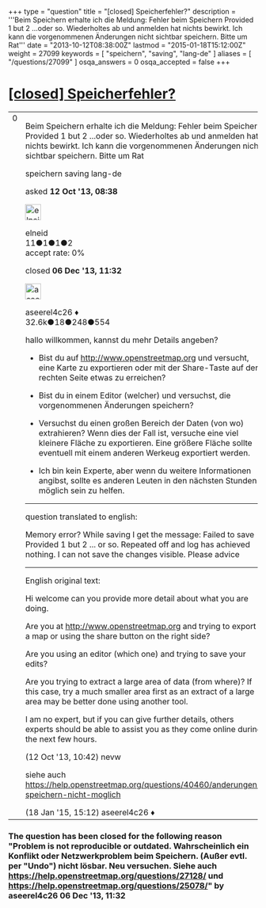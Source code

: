 +++
type = "question"
title = "[closed] Speicherfehler?"
description = '''Beim Speichern erhalte ich die Meldung: Fehler beim Speichern Provided 1 but 2 ...oder so. Wiederholtes ab und anmelden hat nichts bewirkt. Ich kann die vorgenommenen Änderungen nicht sichtbar speichern. Bitte um Rat'''
date = "2013-10-12T08:38:00Z"
lastmod = "2015-01-18T15:12:00Z"
weight = 27099
keywords = [ "speichern", "saving", "lang-de" ]
aliases = [ "/questions/27099" ]
osqa_answers = 0
osqa_accepted = false
+++

<div class="headNormal">

# [\[closed\] Speicherfehler?](/questions/27099/speicherfehler)

</div>

<div id="main-body">

<div id="askform">

<table id="question-table" style="width:100%;">
<colgroup>
<col style="width: 50%" />
<col style="width: 50%" />
</colgroup>
<tbody>
<tr>
<td style="width: 30px; vertical-align: top"><div class="vote-buttons">
<span id="post-27099-upvote" class="ajax-command post-vote up" rel="nofollow" title="I like this post (click again to cancel)"> </span>
<div id="post-27099-score" class="post-score" title="current number of votes">
0
</div>
<span id="post-27099-downvote" class="ajax-command post-vote down" rel="nofollow" title="I dont like this post (click again to cancel)"> </span> <span id="favorite-mark" class="ajax-command favorite-mark" rel="nofollow" title="mark/unmark this question as favorite (click again to cancel)"> </span>
<div id="favorite-count" class="favorite-count">
&#10;</div>
</div></td>
<td><div id="item-right">
<div class="question-body">
<p>Beim Speichern erhalte ich die Meldung: Fehler beim Speichern Provided 1 but 2 ...oder so. Wiederholtes ab und anmelden hat nichts bewirkt. Ich kann die vorgenommenen Änderungen nicht sichtbar speichern. Bitte um Rat</p>
</div>
<div id="question-tags" class="tags-container tags">
<span class="post-tag tag-link-speichern" rel="tag" title="see questions tagged &#39;speichern&#39;">speichern</span> <span class="post-tag tag-link-saving" rel="tag" title="see questions tagged &#39;saving&#39;">saving</span> <span class="post-tag tag-link-lang-de" rel="tag" title="see questions tagged &#39;lang-de&#39;">lang-de</span>
</div>
<div id="question-controls" class="post-controls">
&#10;</div>
<div class="post-update-info-container">
<div class="post-update-info post-update-info-user">
<p>asked <strong>12 Oct '13, 08:38</strong></p>
<img src="https://secure.gravatar.com/avatar/21e7c01bc2ceae6a4566501b571ec51d?s=32&amp;d=identicon&amp;r=g" class="gravatar" width="32" height="32" alt="elneid&#39;s gravatar image" />
<p><span>elneid</span><br />
<span class="score" title="11 reputation points">11</span><span title="1 badges"><span class="badge1">●</span><span class="badgecount">1</span></span><span title="1 badges"><span class="silver">●</span><span class="badgecount">1</span></span><span title="2 badges"><span class="bronze">●</span><span class="badgecount">2</span></span><br />
<span class="accept_rate" title="Rate of the user&#39;s accepted answers">accept rate:</span> <span title="elneid has no accepted answers">0%</span></p>
</div>
<div class="post-update-info post-update-info-edited">
<p><span> closed <strong>06 Dec '13, 11:32</strong> </span></p>
<img src="https://secure.gravatar.com/avatar/66f0dc05b44574e3894be07b0b37cf37?s=32&amp;d=identicon&amp;r=g" class="gravatar" width="32" height="32" alt="aseerel4c26&#39;s gravatar image" />
<p><span>aseerel4c26 ♦</span><br />
<span class="score" title="32615 reputation points"><span>32.6k</span></span><span title="18 badges"><span class="badge1">●</span><span class="badgecount">18</span></span><span title="248 badges"><span class="silver">●</span><span class="badgecount">248</span></span><span title="554 badges"><span class="bronze">●</span><span class="badgecount">554</span></span></p>
</div>
</div>
<div id="comments-container-27099" class="comments-container">
<span id="27101"></span>
<div id="comment-27101" class="comment">
<div id="post-27101-score" class="comment-score">
&#10;</div>
<div class="comment-text">
<p>hallo willkommen, kannst du mehr Details angeben?</p>
<ul>
<li><p>Bist du auf <a href="http://www.openstreetmap.org">http://www.openstreetmap.org</a> und versucht, eine Karte zu exportieren oder mit der Share-Taste auf der rechten Seite etwas zu erreichen?</p></li>
<li><p>Bist du in einem Editor (welcher) und versuchst, die vorgenommenen Änderungen speichern?</p></li>
<li><p>Versuchst du einen großen Bereich der Daten (von wo) extrahieren? Wenn dies der Fall ist, versuche eine viel kleinere Fläche zu exportieren. Eine größere Fläche sollte eventuell mit einem anderen Werkeug exportiert werden.</p></li>
<li><p>Ich bin kein Experte, aber wenn du weitere Informationen angibst, sollte es anderen Leuten in den nächsten Stunden möglich sein zu helfen.</p></li>
</ul>
<hr />
<p>question translated to english:</p>
<p>Memory error? While saving I get the message: Failed to save Provided 1 but 2 ... or so. Repeated off and log has achieved nothing. I can not save the changes visible. Please advice</p>
<hr />
<p>English original text:</p>
<p>Hi welcome can you provide more detail about what you are doing.</p>
<p>Are you at <a href="http://www.openstreetmap.org">http://www.openstreetmap.org</a> and trying to export a map or using the share button on the right side?</p>
<p>Are you using an editor (which one) and trying to save your edits?</p>
<p>Are you trying to extract a large area of data (from where)? If this case, try a much smaller area first as an extract of a large area may be better done using another tool.</p>
<p>I am no expert, but if you can give further details, others experts should be able to assist you as they come online during the next few hours.</p>
</div>
<div id="comment-27101-info" class="comment-info">
<span class="comment-age">(12 Oct '13, 10:42)</span> <span class="comment-user userinfo">nevw</span>
</div>
</div>
<span id="40468"></span>
<div id="comment-40468" class="comment">
<div id="post-40468-score" class="comment-score">
&#10;</div>
<div class="comment-text">
<p>siehe auch <a href="/questions/40460/anderungen-speichern-nicht-moglich">https://help.openstreetmap.org/questions/40460/anderungen-speichern-nicht-moglich</a></p>
</div>
<div id="comment-40468-info" class="comment-info">
<span class="comment-age">(18 Jan '15, 15:12)</span> <span class="comment-user userinfo">aseerel4c26 ♦</span>
</div>
</div>
</div>
<div id="comment-tools-27099" class="comment-tools">
&#10;</div>
<div class="clear">
&#10;</div>
<div id="comment-27099-form-container" class="comment-form-container">
&#10;</div>
<div class="clear">
&#10;</div>
</div></td>
</tr>
</tbody>
</table>

<div class="question-status" style="margin-bottom:15px">

### The question has been closed for the following reason "Problem is not reproducible or outdated. Wahrscheinlich ein Konflikt oder Netzwerkproblem beim Speichern. (Außer evtl. per "Undo") nicht lösbar. Neu versuchen. Siehe auch https://help.openstreetmap.org/questions/27128/ und https://help.openstreetmap.org/questions/25078/" by aseerel4c26 06 Dec '13, 11:32

</div>

</div>

</div>

